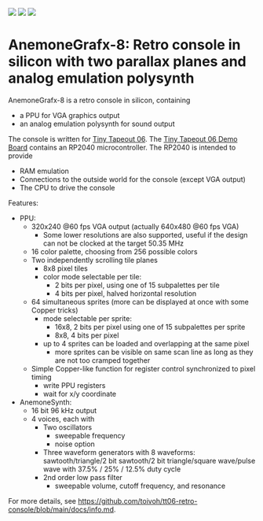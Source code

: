 ![](../../workflows/gds/badge.svg) ![](../../workflows/docs/badge.svg) ![](../../workflows/test/badge.svg)

AnemoneGrafx-8: Retro console in silicon with two parallax planes and analog emulation polysynth
================================================================================================
AnemoneGrafx-8 is a retro console in silicon, containing
- a PPU for VGA graphics output
- an analog emulation polysynth for sound output

The console is written for [Tiny Tapeout 06](https://tinytapeout.com).
The [Tiny Tapeout 06 Demo Board](https://tinytapeout.com/specs/pcb/) contains an RP2040 microcontroller. The RP2040 is intended to provide
- RAM emulation
- Connections to the outside world for the console (except VGA output)
- The CPU to drive the console

Features:
- PPU:
  - 320x240 @60 fps VGA output (actually 640x480 @60 fps VGA)
    - Some lower resolutions are also supported, useful if the design can not be clocked at the target 50.35 MHz
  - 16 color palette, choosing from 256 possible colors
  - Two independently scrolling tile planes
    - 8x8 pixel tiles
    - color mode selectable per tile:
      - 2 bits per pixel, using one of 15 subpalettes per tile
      - 4 bits per pixel, halved horizontal resolution
  - 64 simultaneous sprites (more can be displayed at once with some Copper tricks)
    - mode selectable per sprite:
      - 16x8, 2 bits per pixel using one of 15 subpalettes per sprite
      - 8x8, 4 bits per pixel
    - up to 4 sprites can be loaded and overlapping at the same pixel
      - more sprites can be visible on same scan line as long as they are not too cramped together
  - Simple Copper-like function for register control synchronized to pixel timing
    - write PPU registers
    - wait for x/y coordinate
- AnemoneSynth:
  - 16 bit 96 kHz output
  - 4 voices, each with
    - Two oscillators
      - sweepable frequency
      - noise option
    - Three waveform generators with 8 waveforms: sawtooth/triangle/2 bit sawtooth/2 bit triangle/square wave/pulse wave with 37.5% / 25% / 12.5% duty cycle
    - 2nd order low pass filter
      - sweepable volume, cutoff frequency, and resonance

For more details, see https://github.com/toivoh/tt06-retro-console/blob/main/docs/info.md.

